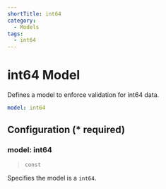 ```yaml
---
shortTitle: int64
category:
  - Models
tags:
  - int64
---
```


# int64 Model

Defines a model to enforce validation for int64 data.

```yaml {1}
model: int64
```

## Configuration (\* required)

### model: int64

> `const`

Specifies the model is a `int64`.

<!-- @include: ./.partials/integer.md -->
